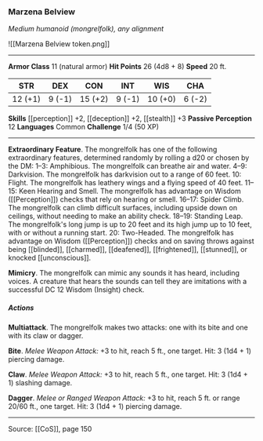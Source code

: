 ### Marzena Belview
_Medium humanoid (mongrelfolk), any alignment_

![[Marzena Belview token.png]]


---

**Armor Class** 11 (natural armor)
**Hit Points** 26 (4d8 + 8)
**Speed** 20 ft.

| STR     | DEX     | CON     | INT     | WIS     | CHA     |
|---------|---------|---------|---------|---------|---------|
| 12 (+1) | 9 (-1) | 15 (+2) | 9 (-1) | 10 (+0) | 6 (-2) |

**Skills** [[perception]] +2, [[deception]] +2, [[stealth]] +3
**Passive Perception** 12
**Languages** Common
**Challenge** 1/4 (50 XP)

---

**Extraordinary Feature**. The mongrelfolk has one of the following extraordinary features, determined randomly by rolling a d20 or chosen by the DM: 1–3: Amphibious. The mongrelfolk can breathe air and water. 4–9: Darkvision. The mongrelfolk has darkvision out to a range of 60 feet. 10: Flight. The mongrelfolk has leathery wings and a flying speed of 40 feet. 11–15: Keen Hearing and Smell. The mongrelfolk has advantage on Wisdom ([[Perception]]) checks that rely on hearing or smell. 16–17: Spider Climb. The mongrelfolk can climb difficult surfaces, including upside down on ceilings, without needing to make an ability check. 18–19: Standing Leap. The mongrelfolk's long jump is up to 20 feet and its high jump up to 10 feet, with or without a running start. 20: Two-Headed. The mongrelfolk has advantage on Wisdom ([[Perception]]) checks and on saving throws against being [[blinded]], [[charmed]], [[deafened]], [[frightened]], [[stunned]], or knocked [[unconscious]].

**Mimicry**. The mongrelfolk can mimic any sounds it has heard, including voices. A creature that hears the sounds can tell they are imitations with a successful DC 12 Wisdom (Insight) check.

##### Actions
**Multiattack**. The mongrelfolk makes two attacks: one with its bite and one with its claw or dagger.

**Bite**. _Melee Weapon Attack:_ +3 to hit, reach 5 ft., one target. Hit: 3 (1d4 + 1) piercing damage.

**Claw**. _Melee Weapon Attack:_ +3 to hit, reach 5 ft., one target. Hit: 3 (1d4 + 1) slashing damage.

**Dagger**. _Melee or Ranged Weapon Attack:_ +3 to hit, reach 5 ft. or range 20/60 ft., one target. Hit: 3 (1d4 + 1) piercing damage.


---

Source: [[CoS]], page 150